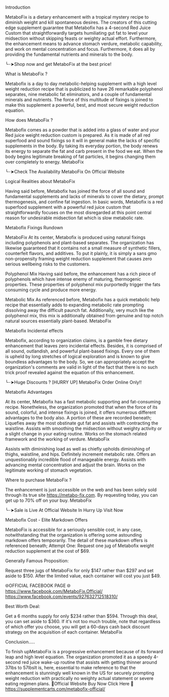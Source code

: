 Introduction

MetaboFix  is a dietary enhancement with a tropical mystery recipe to diminish weight and kill spontaneous desires. The creators of this cutting edge supplement guarantee that Metabofix has a 4-second Red Juice Custom that straightforwardly targets humiliating gut fat to level your midsection without skipping feasts or weighty actual effort. Furthermore, the enhancement means to advance stomach verdure, metabolic capability, and work on mental concentration and focus. Furthermore, it does all by providing the fundamental nutrients and minerals to the body.

╰┈➤Shop now and get MetaboFix at the best price!

What is MetaboFix ?

Metabofix is a day to day metabolic-helping supplement with a high level weight reduction recipe that is publicized to have 26 remarkable polyphenol separates, nine metabolic fat eliminators, and a couple of fundamental minerals and nutrients. The force of this multitude of fixings is joined to make this supplement a powerful, best, and most secure weight reduction equation.

How does MetaboFix ?

Metabofix comes as a powder that is added into a glass of water and your Red juice weight reduction custom is prepared. As it is made of all red superfood and sound fixings so it will in general make the lacks of specific supplements in the body. By taking its everyday portion, the body renews its energy to separate the fat and carb present in the food we eat. When the body begins legitimate breaking of fat particles, it begins changing them over completely to energy. MetaboFix

╰┈➤Check The Availability MetaboFix On  Official Website 

Logical Realities about MetaboFix 

Having said before, Metabofix has joined the force of all sound and fundamental supplements and lacks of minerals to cover the dietary, prompt thermogenesis, and confine fat ingestion. In basic words, Metabofix is a red superfood supplement with a powerful red juice custom that straightforwardly focuses on the most disregarded at this point central reason for undesirable midsection fat which is slow metabolic rate.

Metabofix Fixings Rundown

MetaboFix At its center, Metabofix is produced using natural fixings including polyphenols and plant-based separates. The organization has likewise guaranteed that it contains not a small measure of synthetic fillers, counterfeit flavors, and additives. To put it plainly, it is simply a sans gmo non-propensity framing weight reduction supplement that causes zero serious wellbeing risks to the customers.

Polyphenol Mix
Having said before, the enhancement has a rich piece of polyphenols which have intense enemy of maturing, thermogenic properties. These properties of polyphenol mix purportedly trigger the fats consuming cycle and produce more energy.

Metabolic Mix
As referenced before, Metabofix has a quick metabolic help recipe that essentially adds to expanding metabolic rate prompting dissolving away the difficult paunch fat. Additionally, very much like the polyphenol mix, this mix is additionally obtained from genuine and top notch natural sources essentially plant-based. MetaboFix

Metabofix Incidental effects

Metabofix, according to organization claims, is a gamble free dietary enhancement that leaves zero incidental effects. Besides, it is comprised of all sound, outlandish, and powerful plant-based fixings. Every one of them is upheld by long stretches of logical exploration and is known to give boundless advantages to the body. So, we can appropriately accept the organization's comments are valid in light of the fact that there is no such trick proof revealed against the equation of this enhancement.

╰┈➤Huge Discounts ? [HURRY UP] MetaboFix Order Online Only!!

Metabofix Advantages

At its center, Metabofix has a fast metabolic supporting and fat-consuming recipe. Nonetheless, the organization promoted that when the force of its sound, colorful, and intense fixings is joined, it offers numerous different advantages to the body also. A portion of these are recorded beneath;
Liquefies away the most obstinate gut fat and assists with contracting the waistline.
Assists with smoothing the midsection without weighty activity or a slight change in your eating routine.
Works on the stomach related framework and the working of verdure. MetaboFix

Assists with diminishing load as well as chiefly upholds diminishing of thighs, waistline, and hips.
Definitely increment metabolic rate.
Offers an unquestionably incredible flood of manageable energy.
Assists with advancing mental concentration and adjust the brain.
Works on the legitimate working of stomach vegetation.

Where to purchase MetaboFix ?

The enhancement is just accessible on the web and has been solely sold through its true site https://metabo-fix.com. By requesting today, you can get up to 70% off on your buy. MetaboFix

╰┈➤Sale is Live At Official Website In Hurry Up Visit Now

Metabofix Cost - Elite Markdown Offers

MetaboFix  is accessible for a seriously sensible cost, in any case, notwithstanding that the organization is offering some astounding markdown offers temporarily.
The detail of these markdown offers is referenced beneath;
Attempt One:
Request one jug of Metabofix weight reduction supplement at the cost of $69.

Generally Famous Proposition:

Request three jugs of MetaboFix  for only $147 rather than $297 and set aside to $150. After the limited value, each container will cost you just $49.

🌐OFFICIAL FACEBOOK PAGE 🌐 
https://www.facebook.com/MetaboFix.Official/
https://www.facebook.com/events/927632712518310/

Best Worth Deal:

Get a 6 months supply for only $234 rather than $594. Through this deal, you can set aside to $360. If it's not too much trouble, note that regardless of which offer you choose, you will get a 60-days cash back discount strategy on the acquisition of each container. MetaboFix

Conclusion…..

To finish upMetaboFix  is a progressive enhancement because of its forward leap and high level equation. The organization promoted it as a speedy 4-second red juice wake-up routine that assists with getting thinner around 37lbs to 57lbsIt is, here, essential to make reference to that the enhancement is stunningly well known in the US for securely prompting weight reduction with practically no weighty actual statement or severe eating regimen plans.
💊Official Website Buy Now Click Here 💊
https://supplementcarts.com/metabofix-official/
